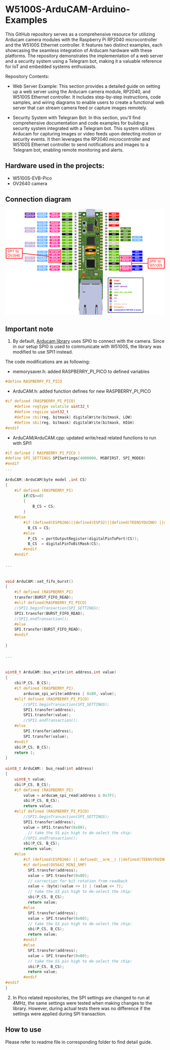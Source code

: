 # W5100S-ArduCAM-Arduino-Examples
 
This GitHub repository serves as a comprehensive resource for utilizing Arducam camera modules with the Raspberry Pi RP2040 microcontroller and the W5100S Ethernet controller. It features two distinct examples, each showcasing the seamless integration of Arducam hardware with these platforms. The repository demonstrates the implementation of a web server and a security system using a Telegram bot, making it a valuable reference for IoT and embedded systems enthusiasts.

Repository Contents:

* Web Server Example:
    This section provides a detailed guide on setting up a web server using the Arducam camera module, RP2040, and W5100S Ethernet controller. It includes step-by-step instructions, code samples, and wiring diagrams to enable users to create a functional web server that can stream camera feed or capture images remotely.

* Security System with Telegram Bot:
    In this section, you'll find comprehensive documentation and code examples for building a security system integrated with a Telegram bot. This system utilizes Arducam for capturing images or video feeds upon detecting motion or security events. It then leverages the RP2040 microcontroller and W5100S Ethernet controller to send notifications and images to a Telegram bot, enabling remote monitoring and alerts.

## Hardware used in the projects:

* W5100S-EVB-Pico
* OV2640 camera

## Connection diagram

![image](img/connection-diagram.png)


## Important note

1. By default, [Arducam library](https://github.com/ArduCAM/Arduino) uses SPI0 to connect with the camera. Since in our setup SPI0 is used to communicate with W5100S, the library was modified to use SPI1 instead.

The code modifications are as following:

* memorysaver.h: added RASPBERRY_PI_PICO to defined variables

```cpp
#define RASPBERRY_PI_PICO
```

* ArduCAM.h: added function defines for new RASPBERRY_PI_PICO
```cpp
#if defined (RASPBERRY_PI_PICO)
	#define regtype volatile uint32_t
	#define regsize uint32_t
	#define cbi(reg, bitmask) digitalWrite(bitmask, LOW)
  	#define sbi(reg, bitmask) digitalWrite(bitmask, HIGH)
#endif
```

* ArduCAM/ArduCAM.cpp: updated write/read related functions to run with SPI1
```cpp
#if defined ( RASPBERRY_PI_PICO )
#define SPI_SETTINGS SPISettings(4000000, MSBFIRST, SPI_MODE0)
#endif
...

ArduCAM::ArduCAM(byte model ,int CS)
{
	#if defined (RASPBERRY_PI)
		if(CS>=0)
		{
			B_CS = CS;
		}
	#else
		#if (defined(ESP8266)||defined(ESP32)||defined(TEENSYDUINO) ||defined(NRF52840_XXAA) ||defined(RASPBERRY_PI_PICO))
		  B_CS = CS;
		#else
		  P_CS  = portOutputRegister(digitalPinToPort(CS));
		  B_CS  = digitalPinToBitMask(CS);
		#endif
	#endif

...


void ArduCAM::set_fifo_burst()
{
	#if defined (RASPBERRY_PI)
	transfer(BURST_FIFO_READ);
	#elif defined(RASPBERRY_PI_PICO)
	//SPI1.beginTransaction(SPI_SETTINGS);
	SPI1.transfer(BURST_FIFO_READ);
	//SPI1.endTransaction();	
	#else
    SPI.transfer(BURST_FIFO_READ);
  	#endif
		
}

...


uint8_t ArduCAM::bus_write(int address,int value)
{	
	cbi(P_CS, B_CS);
	#if defined (RASPBERRY_PI)
		arducam_spi_write(address | 0x80, value);
	#elif defined (RASPBERRY_PI_PICO)
		//SPI1.beginTransaction(SPI_SETTINGS);
		SPI1.transfer(address);
		SPI1.transfer(value);
		//SPI1.endTransaction();
	#else
		SPI.transfer(address);
		SPI.transfer(value);
	#endif
	sbi(P_CS, B_CS);
	return 1;
}

uint8_t ArduCAM:: bus_read(int address)
{
	uint8_t value;
	cbi(P_CS, B_CS);
	#if defined (RASPBERRY_PI)
		value = arducam_spi_read(address & 0x7F);
		sbi(P_CS, B_CS);
		return value;
	#elif defined (RASPBERRY_PI_PICO)
		//SPI1.beginTransaction(SPI_SETTINGS);
		SPI1.transfer(address);
		value = SPI1.transfer(0x00);
		  // take the SS pin high to de-select the chip:
		//SPI1.endTransaction();	
		sbi(P_CS, B_CS);
		return value;
	#else
		#if (defined(ESP8266) || defined(__arm__) ||defined(TEENSYDUINO))
		#if defined(OV5642_MINI_5MP)
		  SPI.transfer(address);
		  value = SPI.transfer(0x00);
		  // correction for bit rotation from readback
		  value = (byte)(value >> 1) | (value << 7);
		  // take the SS pin high to de-select the chip:
		  sbi(P_CS, B_CS);
		  return value;
		#else
		  SPI.transfer(address);
		  value = SPI.transfer(0x00);
		  // take the SS pin high to de-select the chip:
		  sbi(P_CS, B_CS);
		  return value;
		#endif
		#else
		  SPI.transfer(address);
		  value = SPI.transfer(0x00);
		  // take the SS pin high to de-select the chip:
		  sbi(P_CS, B_CS);
		  return value;
		#endif
#endif
}

```

2. In Pico related repositories, the SPI settings are changed to run at 4MHz, the same settings were tested when making changes to the library. However, during actual tests there was no difference if the settings were applied during SPI transaction.

## How to use

Please refer to readme file in corresponding folder to find detail guide.